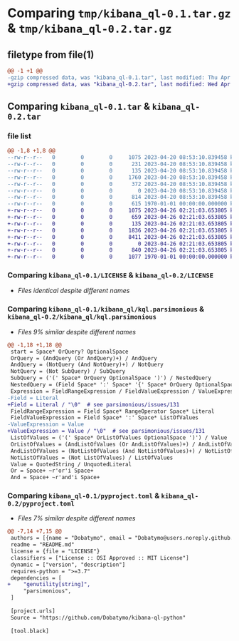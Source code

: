 # Comparing `tmp/kibana_ql-0.1.tar.gz` & `tmp/kibana_ql-0.2.tar.gz`

## filetype from file(1)

```diff
@@ -1 +1 @@
-gzip compressed data, was "kibana_ql-0.1.tar", last modified: Thu Apr 20 08:53:26 2023, max compression
+gzip compressed data, was "kibana_ql-0.2.tar", last modified: Wed Apr 26 02:21:16 2023, max compression
```

## Comparing `kibana_ql-0.1.tar` & `kibana_ql-0.2.tar`

### file list

```diff
@@ -1,8 +1,8 @@
--rw-r--r--   0        0        0     1075 2023-04-20 08:53:10.839458 kibana_ql-0.1/LICENSE
--rw-r--r--   0        0        0      231 2023-04-20 08:53:10.839458 kibana_ql-0.1/README.md
--rw-r--r--   0        0        0      135 2023-04-20 08:53:10.839458 kibana_ql-0.1/kibana_ql/__init__.py
--rw-r--r--   0        0        0     1760 2023-04-20 08:53:10.839458 kibana_ql-0.1/kibana_ql/kql.parsimonious
--rw-r--r--   0        0        0      372 2023-04-20 08:53:10.839458 kibana_ql-0.1/kibana_ql/kql.py
--rw-r--r--   0        0        0        0 2023-04-20 08:53:10.839458 kibana_ql-0.1/kibana_ql/py.typed
--rw-r--r--   0        0        0      814 2023-04-20 08:53:10.839458 kibana_ql-0.1/pyproject.toml
--rw-r--r--   0        0        0      615 1970-01-01 00:00:00.000000 kibana_ql-0.1/PKG-INFO
+-rw-r--r--   0        0        0     1075 2023-04-26 02:21:03.653805 kibana_ql-0.2/LICENSE
+-rw-r--r--   0        0        0      659 2023-04-26 02:21:03.653805 kibana_ql-0.2/README.md
+-rw-r--r--   0        0        0      135 2023-04-26 02:21:03.653805 kibana_ql-0.2/kibana_ql/__init__.py
+-rw-r--r--   0        0        0     1836 2023-04-26 02:21:03.653805 kibana_ql-0.2/kibana_ql/kql.parsimonious
+-rw-r--r--   0        0        0     8411 2023-04-26 02:21:03.653805 kibana_ql-0.2/kibana_ql/kql.py
+-rw-r--r--   0        0        0        0 2023-04-26 02:21:03.653805 kibana_ql-0.2/kibana_ql/py.typed
+-rw-r--r--   0        0        0      840 2023-04-26 02:21:03.653805 kibana_ql-0.2/pyproject.toml
+-rw-r--r--   0        0        0     1077 1970-01-01 00:00:00.000000 kibana_ql-0.2/PKG-INFO
```

### Comparing `kibana_ql-0.1/LICENSE` & `kibana_ql-0.2/LICENSE`

 * *Files identical despite different names*

### Comparing `kibana_ql-0.1/kibana_ql/kql.parsimonious` & `kibana_ql-0.2/kibana_ql/kql.parsimonious`

 * *Files 9% similar despite different names*

```diff
@@ -1,18 +1,18 @@
 start = Space* OrQuery? OptionalSpace
 OrQuery = (AndQuery (Or AndQuery)+) / AndQuery
 AndQuery = (NotQuery (And NotQuery)+) / NotQuery
 NotQuery = (Not SubQuery) / SubQuery
 SubQuery = ('(' Space* OrQuery OptionalSpace ')') / NestedQuery
 NestedQuery = (Field Space* ':' Space* '{' Space* OrQuery OptionalSpace '}') / Expression
 Expression = FieldRangeExpression / FieldValueExpression / ValueExpression
-Field = Literal
+Field = Literal / "\0"  # see parsimonious/issues/131
 FieldRangeExpression = Field Space* RangeOperator Space* Literal
 FieldValueExpression = Field Space* ':' Space* ListOfValues
-ValueExpression = Value
+ValueExpression = Value / "\0"  # see parsimonious/issues/131
 ListOfValues = ('(' Space* OrListOfValues OptionalSpace ')') / Value
 OrListOfValues = (AndListOfValues (Or AndListOfValues)+) / AndListOfValues
 AndListOfValues = (NotListOfValues (And NotListOfValues)+) / NotListOfValues
 NotListOfValues = (Not ListOfValues) / ListOfValues
 Value = QuotedString / UnquotedLiteral
 Or = Space+ ~r'or'i Space+
 And = Space+ ~r'and'i Space+
```

### Comparing `kibana_ql-0.1/pyproject.toml` & `kibana_ql-0.2/pyproject.toml`

 * *Files 7% similar despite different names*

```diff
@@ -7,14 +7,15 @@
 authors = [{name = "Dobatymo", email = "Dobatymo@users.noreply.github.com"}]
 readme = "README.md"
 license = {file = "LICENSE"}
 classifiers = ["License :: OSI Approved :: MIT License"]
 dynamic = ["version", "description"]
 requires-python = ">=3.7"
 dependencies = [
+    "genutility[string]",
     "parsimonious",
 ]
 
 [project.urls]
 Source = "https://github.com/Dobatymo/kibana-ql-python"
 
 [tool.black]
```

